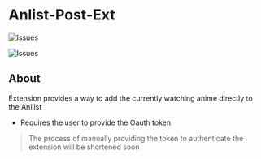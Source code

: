 # Anlist-Post-Ext

![Issues](https://img.shields.io/github/issues/Unic-X/Anlist-Post-Ext?style=for-the-badge)

![Issues](https://img.shields.io/github/issues/Unic-X/Anlist-Post-Ext?style=for-the-badge)
## About

Extension provides a way to add the currently watching anime directly to the Anilist
- Requires the user to provide the Oauth token 
> The process of manually providing the token to authenticate the extension will be shortened soon 
